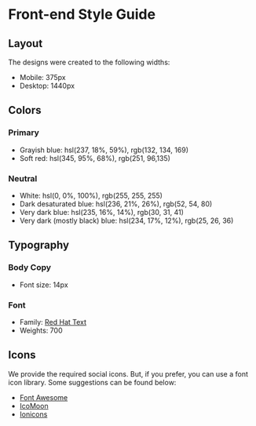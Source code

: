 # Front-end Style Guide

## Layout

The designs were created to the following widths:

- Mobile: 375px
- Desktop: 1440px

## Colors

### Primary

- Grayish blue: hsl(237, 18%, 59%), rgb(132, 134, 169)
- Soft red: hsl(345, 95%, 68%), rgb(251, 96,135)

### Neutral

- White: hsl(0, 0%, 100%), rgb(255, 255, 255)
- Dark desaturated blue: hsl(236, 21%, 26%), rgb(52, 54, 80)
- Very dark blue: hsl(235, 16%, 14%), rgb(30, 31, 41)
- Very dark (mostly black) blue: hsl(234, 17%, 12%), rgb(25, 26, 36)

## Typography

### Body Copy

- Font size: 14px

### Font

- Family: [Red Hat Text](https://fonts.google.com/specimen/Red+Hat+Text)
- Weights: 700

## Icons

We provide the required social icons. But, if you prefer, you can use a font icon library. Some suggestions can be found below:

- [Font Awesome](https://fontawesome.com)
- [IcoMoon](https://icomoon.io)
- [Ionicons](https://ionicons.com)